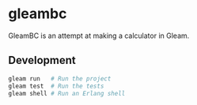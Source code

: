 # gleambc

GleamBC is an attempt at making a calculator in Gleam.

## Development

```sh
gleam run   # Run the project
gleam test  # Run the tests
gleam shell # Run an Erlang shell
```
